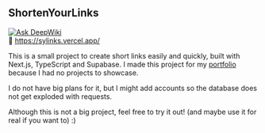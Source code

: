 ## ShortenYourLinks

[![Ask DeepWiki](https://devin.ai/assets/askdeepwiki.png)](https://deepwiki.com/MrOrdenador/ShortenYourLinks)
<br>
🔗 https://sylinks.vercel.app/

This is a small project to create short links easily and quickly, built with Next.js, TypeScript and Supabase.
I made this project for my [portfolio](https://mrordenador.vercel.app/) because I had no projects to showcase.

I do not have big plans for it, but I might add accounts so the database does not get exploded with requests.

Although this is not a big project, feel free to try it out!
(and maybe use it for real if you want to) :)
